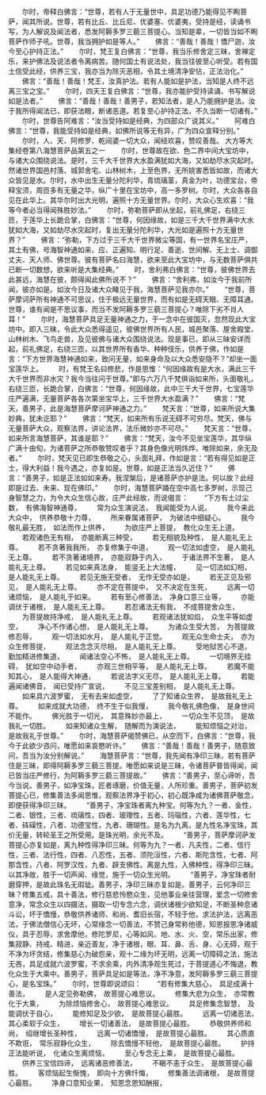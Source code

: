 <!-- { "loadSidebar": true } -->
　　尔时，帝释白佛言：“世尊，若有人于无量世中，具足功德乃能得见不眴菩萨，闻其所说。世尊，若有比丘、比丘尼、优婆塞、优婆夷，受持是经，读诵书写，为人解说及闻法者，悉发阿耨多罗三藐三菩提心。当知是辈，一切皆当如不眴菩萨作师子吼。世尊，我当拥护如是等人。”
　　佛言：“善哉！善哉！憍尸迦，汝今至心护持正法。”
　　尔时，梵王复白佛言：“世尊，我当乐修舍定三昧，舍禅定乐，来护佛法及说法者令离病苦。随何国土有说法处，我当往彼至心听受。若有国土信受此经，供养三宝，我亦当为除灭恶相，令其土境清净安怗，正法治化。”
　　佛言：“善哉！善哉！梵王，汝真护法。若有人能如是护法，当知是人终不远离三宝之宝。”
　　尔时，四天王复白佛言：“世尊，我亦能护受持读诵、书写解说如是法者。”
　　佛言：“善哉！善哉！善男子，若知法者，是人乃能拥护是法。汝于我所得闻法已，即获法眼，断诸恶道。若复至心护持正法，不久当断一切诸有。”
　　尔时，世尊告阿难言：“汝当受持如是经典，为四部众广说其义。”
　　阿难白佛言：“世尊，我能受持如是经典，如佛所说等无有异，广为四众宣释分别。”
　　尔时，人、天、阿修罗、乾闼婆一切大众，闻经欢喜，赞叹善哉。
大方等大集经卷第八海慧菩萨品第五之一
　　尔时，世尊故在欲、色二界中间大宝坊中，与诸大众围绕说法。是时，三千大千世界大水盈满犹如大海，又如劫尽水灾起时。然诸世界国邑村落、城郭舍宅、山林树木，上至色界，无所娆害悉皆如故，而诸大众皆见是水。尔时，水中出生无量分陀利华，青琉璃茎，真金为叶，功德宝台，帝释宝须，周匝多有无量之华，纵广十里在宝坊中，高一多罗树。尔时，大众各各自见在此华上。其华尔时出大光明，遍照十方无量世界。尔时，大众心生欢喜：“我等今者必当得闻殊胜妙法。”
　　尔时，弥勒菩萨即从坐起，前礼佛足，右绕三匝，于莲华上长跪合掌，白佛言：“世尊，何因缘故，如是三千大千世界满中大水犹如大海，又如劫尽水灾起时，复出无量分陀利华，大光如是遍照十方无量世界？”
　　佛言：“弥勒，下方过于三千大千世界微尘等国，有一世界名宝庄严，其土有佛，号海智神通如来、应、正遍知、明行足、善逝、世间解、无上士、调御丈夫、天人师、佛世尊。彼有菩萨名曰海慧，欲来至此大宝坊中，与无数菩萨俱共已断一切数想，欲来听是大集经典。”
　　时，舍利弗白佛言：“世尊，彼佛世界去此甚远，海慧在彼，颇得闻此佛所说不？”
　　佛言：“舍利弗，如汝今于我前所闻，彼亦如是。如汝今日及诸大众睹见于我，海慧菩萨见我亦尔。”
　　“世尊，菩萨摩诃萨所有神通不可思议，住于极远无量世界，而有如是无碍天眼、无障耳通。世尊，谁有闻是不思议事，而当不发阿耨多罗三藐三菩提心？唯除下劣不肖人耳！”
　　尔时，海慧菩萨具足无量神通之力，于一念中在彼国灭，忽然现此大宝坊中。即入三昧，令此大众悉得遥见，彼佛世界所有人民，城邑聚落、屋舍殿堂、山林树木、飞鸟走兽，及见彼佛与诸大众围绕说法。现是事已，即从三昧安详而起，前礼佛足，右绕三匝，以其世界所有香华、种种伎乐，供养于佛，作如是言：“下方世界海慧神通如来，致问无量，如来身命及以大众悉安隐不？”却坐一面宝莲华上。
　　时，有梵王名曰修悲，作是思惟：“何因缘故有是大水，满此三千大千世界而非水灾？我今当往问于世尊。”即与六万八千梵俱诣如来所，头面敬礼，右绕三匝，长跪合掌，白佛言：“世尊，何因缘故，此中三千大千世界，七宝莲华庄严遍满，无量菩萨各各次第坐宝华上，三千世界大水盈满？”
　　佛言：“梵天，善男子，此是海慧菩萨摩诃萨神通之力。”
　　梵天言：“世尊，如来所说大集妙典，犹未讫耶？”
　　佛言：“梵天，如来所有乐说无碍不可穷尽。梵天，佛与无量菩萨大众，观察法界，讲论法界，法乐微妙亦不可尽。”
　　梵天言：“世尊，如来所言海慧菩萨，其谁是耶？”
　　佛言：“梵天，汝今不见坐宝莲华，其华纵广满十由旬，为诸菩萨之所恭敬赞叹者乎？其身色像光明炜烨，唯除如来，余无及者。”
　　尔时，梵天见已即生恭敬之心，头面礼拜，作如是言：“若有得见如是正士，得大利益！我今遇之，亦复如是。世尊，如是正法当久近住？”
　　佛言：“善男子，如是正法如如来寿。我涅槃后，是诸菩萨亦护是法。何以故？此经即是过去、未来、现在佛印。”
　　尔时，海慧菩萨踊在空中高七多罗树，示现己身智慧之力，为令大众生信心故，庄严此经故，而说偈言：
　　“下方有土过尘数，　有佛海智神通尊，
　　常为众生演说法，　我闻能受为人说。
　　我今来此大众中，　供养恭敬十力尊，
　　所来眷属诸菩萨，　为破法中细疑心。
　　我今敬礼最无胜，　如法而作上供养，
　　为欲庄严上菩提，　教化众生无上道。
　　若观诸色无有相，　亦能断离三种受，
　　若无相貌及种性，　是人能礼无上尊。
　　若不贪著我我所，　亦复修集于中道，
　　观一切法如虚空，　是人能礼无上尊。
　　若不贪著诸境界，　亦能寂静于内入，
　　于诸法界不生著，　是人能礼无上尊。
　　若见如来真法身，　能竖无上大法幢，
　　见一切法如幻相，　是人能礼无上尊。
　　若见无施无受者，　无作无受亦如是，
　　若无正见及邪见，　是人能礼无上尊。
　　亦不定在菩提中，　又不决定在生死，
　　远离一切诸烦恼，　是人能礼于如来。
　　若有至心修善法，　净身口意三业等，
　　亦能调伏于诸根，　是人能礼无上尊。
　　若忍诸法无有我，　不成菩提舍众生，
　　为菩提故持净戒，　是人能礼无上尊。
　　若观诸法犹如焰，　众生平等如虚空，
　　净心不作诸心想，　是人能礼无上尊。
　　为诸众生受大苦，　为菩提故修忍辱，
　　观一切法如水月，　是人能礼于正觉。
　　观无众生命士夫，　亦为众生修菩提，
　　观法念念灭尽相，　是人能礼无上尊。
　　受地狱苦心不退，　勤加精进修集道，
　　闻诸法空心不怖，　是人能礼无上尊。
　　一切境界无挂碍，　犹如空中动手者，
　　亦观三世相平等，　是人能礼无上尊。
　　若魔不能知其心，　是人能得大神通，
　　若说法字义无尽，　是人能礼无上尊。
　　若能遍闻诸佛音，　闻已受持广宣说，
　　不见三宝差别相，　是人能礼无上尊。
　　如来具六波罗蜜，　无有去来如虚空，
　　了了知诸众生界，　是故我礼无上尊。
　　如来成就大功德，　终不生于似我慢，
　　我今敬礼佛色像，　是身世间不能作。
　　佛光胜于一切光，　其意殊妙亦最上，
　　一切众生不见顶，　是故我礼一切胜。
　　如来知诸众生解，　随解而为演说法，
　　能知烦恼之对治，　是故我礼于世尊。”
　　尔时，海慧菩萨偈赞佛已，从空而下，白佛言：“世尊，我今于此欲少咨问，唯愿如来哀愍听许。”
　　佛言：“善哉！善哉！善男子，随意致问，吾当为汝分别解说。”
　　海慧菩萨言：“世尊，我先闻有净印三昧，若有菩萨住是三昧，即得阿耨多罗三藐三菩提。唯愿如来说是三昧，令诸菩萨普皆得闻，闻已皆当庄严修行，为阿耨多罗三藐三菩提故。”
　　佛言：“善男子，至心谛听，吾今当说。善男子，如净宝珠，匠者琢磨，价值无量，人所珍重。善男子，菩萨初发菩提心已，修集善法多闻思惟，观察法界净于初心，初心既净咸为诸佛菩萨敬念，即便获得净印三昧。
　　“善男子，净宝珠者离九种宝。何等为九？一者、金性，二者、银性，三者、琉璃性，四者、玻瓈性，五者、玛瑙性，六者、莲华性，七者、砗磲性，八者、功德宝性，九者、珊瑚性。是名为九离。是九性名净宝珠，其价无量，转轮圣王之所受用。是珠光明，余光不及。
　　“善男子，菩萨摩诃萨发菩提心亦复如是，离九种性得净印三昧。何等为九？一者、凡夫性，二者、信行性，三者、法行性，四者、八忍性，五者、须陀洹性，六者、斯陀含性，七者、阿那含性，八者、阿罗汉性，九者、辟支佛性。离是九性，入佛种性，得净印三昧。以其净故，胜于一切声闻、缘觉，施于一切众生光明。
　　“善男子，净宝珠者耐磨穿押，是故此珠名无瑕玼。善男子，净印三昧亦复如是。善男子，云何净印三昧？修集五戒，具十善法，修行慈悲怜愍众生，见他事业亲往营理，爱念一切修舍意净，常念众生以四摄法，摄取一切专念六念，调伏诸根少欲知足，不断圣种息诸斗讼，坏于憍慢，恭敬供养诸师、和尚、耆旧长宿，不轻于他，求法护法，远离恶法，于佛法僧信心无坏，心常缘念一切善法，不赞己身常称他德，知恩报恩净诸威仪，具于忍辱，求舍摩他，修陀罗尼，心等如风、地、水、火、空，常乐出家，修集寂静、持戒、精进，亲近善友，净于诸根，眼、耳、鼻、舌、身、心无碍，观于不净为坏贪结，修集慈心为破怨亲，观十二缘为坏无明，远离一切障碍之法，施法无吝，具足成就六波罗蜜，不求余乘，内外清净观生死过，于菩提道心不悔退，教化众生于大乘中。善男子，菩萨具足如是等法，净不净意，发阿耨多罗三藐三菩提心，是名宝珠。”
　　尔时，世尊即说颂曰：
　　“若有修集大慈心，　具足成满十善法，
　　是人定见弥勒佛，　故菩提心难思议。
　　修集大悲为众生，　亦常教化于大乘，
　　为除烦恼修舍心，　故菩提心难思议。
　　具足修集念智慧，　及能调伏于自心，
　　能修知足及少欲，　是故菩提心最胜。
　　远离一切诸恶法，　其心柔软于众生，
　　增长一切诸善法，　是故菩提心最胜。
　　恭敬供养师和尚，　绍继增长圣种性，
　　远离一切诸憍慢，　是故菩提心最胜。
　　其心质直不欺诳，　常乐寂静化众生，
　　除去憍慢不轻他，　是故菩提心最胜。
　　护持正法能听说，　化诸众生离烦恼，
　　至心专念无上乘，　是故菩提心最胜。
　　供养三宝信四谛，　远离诸恶修善法，
　　不瞋不恚于众生，　是故菩提心最胜。
　　客烦恼起生惭愧，　即向十方佛忏悔，
　　修集善法调诸根，　是故菩提心最胜。
　　净身口意知业果，　知恩念恩知酬报，
